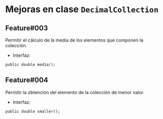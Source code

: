 # Mejoras en clase `DecimalCollection`

## Feature#003

Permitir el cálculo de la media de los elementos que componen la colección.

- Interfaz:

```
public double media();
```

## Feature#004

Permitir la obtención del elemento de la colección de menor valor.

- Interfaz:

```
public double smaller();
```
